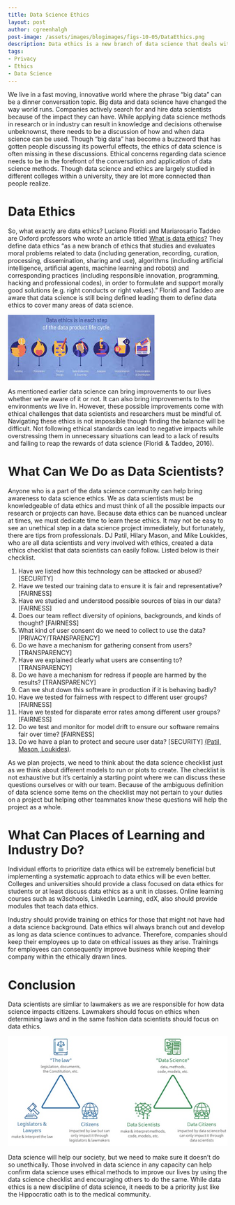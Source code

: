 ```yaml
---
title: Data Science Ethics
layout: post
author: cgreenhalgh
post-image: /assets/images/blogimages/figs-10-05/DataEthics.png
description: Data ethics is a new branch of data science that deals with ethical guidelines. These data ethics cover all aspects of data science including data security, transparency, getting data, and others. Data ethics are an important topic for all data scientists.
tags:
- Privacy
- Ethics
- Data Science
---
```


We live in a fast moving, innovative world where the phrase “big data” can be a dinner conversation topic. Big data and data science have changed the way world runs. Companies actively search for and hire data scientists because of the impact they can have. While applying data science methods in research or in industry can result in knowledge and decisions otherwise unbeknownst, there needs to be a discussion of how and when data science can be used. Though “big data” has become a buzzword that has gotten people discussing its powerful effects, the ethics of data science is often missing in these discussions. Ethical concerns regarding data science needs to be in the forefront of the conversation and application of data science methods. Though data science and ethics are largely studied in different colleges within a university, they are lot more connected than people realize.
# Data Ethics
So, what exactly are data ethics? Luciano Floridi and Mariarosario Taddeo are Oxford professors who wrote an article titled [What is data ethics?](https://royalsocietypublishing.org/doi/10.1098/rsta.2016.0360) They define data ethics “as a new branch of ethics that studies and evaluates moral problems related to data (including generation, recording, curation, processing, dissemination, sharing and use), algorithms (including artificial intelligence, artificial agents, machine learning and robots) and corresponding practices (including responsible innovation, programming, hacking and professional codes), in order to formulate and support morally good solutions (e.g. right conducts or right values).” Floridi and Taddeo are aware that data science is still being defined leading them to define data ethics to cover many areas of data science.

![Data Science Map](/assets/images/blogimages/figs-10-05/DataEthicsMap.jpg)

As mentioned earlier data science can bring improvements to our lives whether we’re aware of it or not. It can also bring improvements to the environments we live in. However, these possible improvements come with ethical challenges that data scientists and researchers must be mindful of. Navigating these ethics is not impossible though finding the balance will be difficult. Not following ethical standards can lead to negative impacts while overstressing them in unnecessary situations can lead to a lack of results and failing to reap the rewards of data science (Floridi & Taddeo, 2016).
# What Can We Do as Data Scientists?
Anyone who is a part of the data science community can help bring awareness to data science ethics. We as data scientists must be knowledgeable of data ethics and must think of all the possible impacts our research or projects can have. Because data ethics can be nuanced unclear at times, we must dedicate time to learn these ethics. It may not be easy to see an unethical step in a data science project immediately, but fortunately, there are tips from professionals. DJ Patil, Hilary Mason, and Mike Loukides, who are all data scientists and very involved with ethics, created a data ethics checklist that data scientists can easily follow. Listed below is their checklist.
1. Have we listed how this technology can be attacked or abused? [SECURITY]
2. Have we tested our training data to ensure it is fair and representative? [FAIRNESS]
3. Have we studied and understood possible sources of bias in our data? [FAIRNESS]
4. Does our team reflect diversity of opinions, backgrounds, and kinds of thought? [FAIRNESS]
5. What kind of user consent do we need to collect to use the data? [PRIVACY/TRANSPARENCY]
6. Do we have a mechanism for gathering consent from users? [TRANSPARENCY]
7. Have we explained clearly what users are consenting to? [TRANSPARENCY]
8. Do we have a mechanism for redress if people are harmed by the results? [TRANSPARENCY]
9. Can we shut down this software in production if it is behaving badly?
10. Have we tested for fairness with respect to different user groups? [FAIRNESS]
11. Have we tested for disparate error rates among different user groups? [FAIRNESS]
12. Do we test and monitor for model drift to ensure our software remains fair over time? [FAIRNESS]
13. Do we have a plan to protect and secure user data? [SECURITY]
[(Patil, Mason, Loukides)](https://www.oreilly.com/radar/of-oaths-and-checklists/).

As we plan projects, we need to think about the data science checklist just as we think about different models to run or plots to create. The checklist is not exhaustive but it’s certainly a starting point where we can discuss these questions ourselves or with our team. Because of the ambiguous definition of data science some items on the checklist may not pertain to your duties on a project but helping other teammates know these questions will help the project as a whole.    

# What Can Places of Learning and Industry Do?
Individual efforts to prioritize data ethics will be extremely beneficial but implementing a systematic approach to data ethics will be even better. Colleges and universities should provide a class focused on data ethics for students or at least discuss data ethics as a unit in classes. Online learning courses such as w3schools, LinkedIn Learning, edX, also should provide modules that teach data ethics.

Industry should provide training on ethics for those that might not have had a data science background. Data ethics will always branch out and develop as long as data science continues to advance. Therefore, companies should keep their employees up to date on ethical issues as they arise. Trainings for employees can consequently improve business while keeping their company within the ethically drawn lines.
# Conclusion
Data scientists are simliar to lawmakers as we are responsible for how data science impacts citizens. Lawmakers should focus on ethics when determining laws and in the same fashion data scientists should focus on data ethics.  

![DataScienceTriangle](/assets/images/blogimages/figs-10-05/DataCitizensTriangle.jpg)

Data science will help our society, but we need to make sure it doesn’t do so unethically. Those involved in data science in any capacity can help confirm data science uses ethical methods to improve our lives by using the data science checklist and encouraging others to do the same. While data ethics is a new discipline of data science, it needs to be a priority just like the Hippocratic oath is to the medical community.

